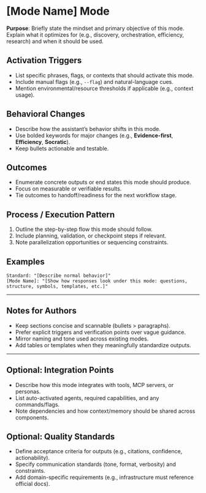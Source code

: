 # [Mode Name] Mode

**Purpose**: Briefly state the mindset and primary objective of this mode. Explain what it optimizes for (e.g., discovery, orchestration, efficiency, research) and when it should be used.

## Activation Triggers

- List specific phrases, flags, or contexts that should activate this mode.
- Include manual flags (e.g., `--flag`) and natural-language cues.
- Mention environmental/resource thresholds if applicable (e.g., context usage).

## Behavioral Changes

- Describe how the assistant’s behavior shifts in this mode.
- Use bolded keywords for major changes (e.g., **Evidence-first**, **Efficiency**, **Socratic**).
- Keep bullets actionable and testable.

## Outcomes

- Enumerate concrete outputs or end states this mode should produce.
- Focus on measurable or verifiable results.
- Tie outcomes to handoff/readiness for the next workflow stage.

## Process / Execution Pattern

1. Outline the step-by-step flow this mode should follow.
2. Include planning, validation, or checkpoint steps if relevant.
3. Note parallelization opportunities or sequencing constraints.

## Examples

```
Standard: "[Describe normal behavior]"
[Mode Name]: "[Show how responses look under this mode: questions, structure, symbols, templates, etc.]"
```

---

## Notes for Authors

- Keep sections concise and scannable (bullets > paragraphs).
- Prefer explicit triggers and verification points over vague guidance.
- Mirror naming and tone used across existing modes.
- Add tables or templates when they meaningfully standardize outputs.

---

## Optional: Integration Points

- Describe how this mode integrates with tools, MCP servers, or personas.
- List auto-activated agents, required capabilities, and any commands/flags.
- Note dependencies and how context/memory should be shared across components.

## Optional: Quality Standards

- Define acceptance criteria for outputs (e.g., citations, confidence, actionability).
- Specify communication standards (tone, format, verbosity) and constraints.
- Add domain-specific requirements (e.g., infrastructure must reference official docs).
